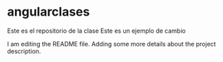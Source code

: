 # angularclases
Este es el repositorio de la clase
Este es un ejemplo de cambio

I am editing the README file. Adding some more details about the project description.
